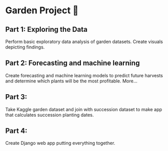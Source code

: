 # Garden Project :seedling:
## Part 1: Exploring the Data
Perform basic exploratory data analysis of garden datasets.
Create visuals depicting findings.

## Part 2: Forecasting and machine learning
Create forecasting and machine learning models to predict
future harvests and determine which plants will be the most
profitable. More...

## Part 3:
Take Kaggle garden dataset and join with succession dataset
to make app that calculates succession planting dates.

## Part 4:
Create Django web app putting everything together.

